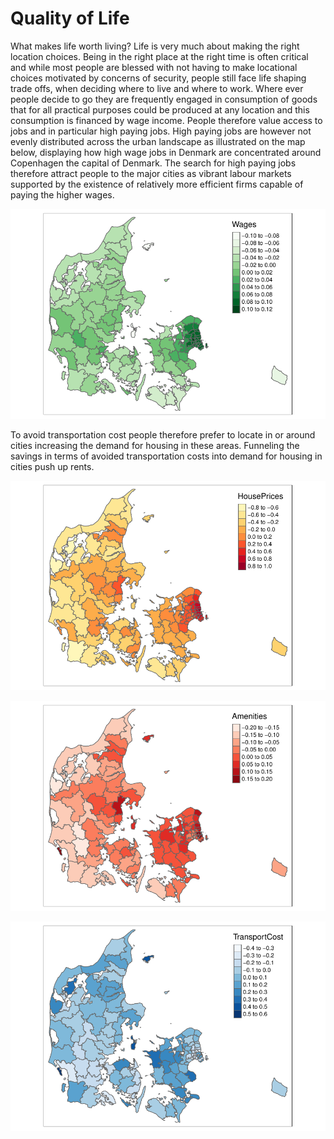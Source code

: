 # Quality of Life

What makes life worth living? Life is very much about making the right location choices. Being in the right place at the right time is often critical and while most people are blessed with not having to make locational choices motivated by concerns of security, people still face life shaping trade offs, when deciding where to live and where to work. Where ever people decide to go they are frequently engaged in consumption of goods that for all practical purposes could be produced at any location and this consumption is financed by wage income. People therefore value access to jobs and in particular high paying jobs. High paying jobs are however not evenly distributed across the urban landscape as illustrated on the map below, displaying how high wage jobs in Denmark are concentrated around Copenhagen the capital of Denmark. The search for high paying jobs therefore attract people to the major cities as vibrant labour markets supported by the existence of relatively more efficient firms capable of paying the higher wages. 

![alt text](https://github.com/JesperHybel/Quality_of_Life/blob/master/ezgif-5-0449e3e9e3.pdf-1.png)

To avoid transportation cost people therefore prefer to locate in or around cities increasing the demand for housing in these areas. Funneling the savings in terms of avoided transportation costs into demand for housing in cities push up rents.

![alt text](https://github.com/JesperHybel/Quality_of_Life/blob/master/ezgif-5-591e1dcada.pdf-1.png)



![alt text](https://github.com/JesperHybel/Quality_of_Life/blob/master/ezgif-5-43cfde1a8c.pdf-1.png)




![alt text](https://github.com/JesperHybel/Quality_of_Life/blob/master/ezgif-5-a426dc63ca.pdf-1.png)
